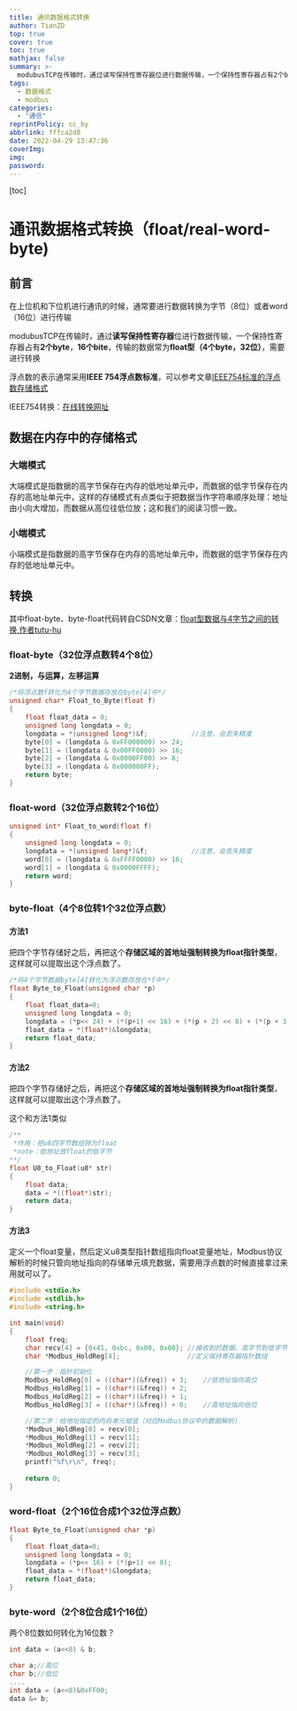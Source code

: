 ```yaml
---
title: 通讯数据格式转换
author: TianZD
top: true
cover: true
toc: true
mathjax: false
summary: >-
  modubusTCP在传输时，通过读写保持性寄存器位进行数据传输，一个保持性寄存器占有2个byte，16个bite，传输的数据常为float型（4个byte，32位），需要进行转换
tags:
  - 数据格式
  - modbus
categories:
  - "通信"
reprintPolicy: cc_by
abbrlink: fffca2d8
date: 2022-04-29 13:47:36
coverImg:
img:
password:
---
```


\[toc\]

# 通讯数据格式转换（float/real-word-byte)

## 前言

在上位机和下位机进行通讯的时候，通常要进行数据转换为字节（8位）或者word（16位）进行传输

modubusTCP在传输时，通过**读写保持性寄存器**位进行数据传输，一个保持性寄存器占有**2个byte**，**16个bite**，传输的数据常为**float型（4个byte，32位）**，需要进行转换

浮点数的表示通常采用**IEEE 754浮点数标准**，可以参考文章[IEEE754标准的浮点数存储格式](https://www.cnblogs.com/MikeZhang/p/IEEE754FloatEncode20180117.html)

IEEE754转换：[在线转换网址](http://www.speedfly.cn/tools/hexconvert/)

## 数据在内存中的存储格式

### 大端模式

大端模式是指数据的高字节保存在内存的低地址单元中，而数据的低字节保存在内存的高地址单元中，这样的存储模式有点类似于把数据当作字符串顺序处理：地址由小向大增加，而数据从高位往低位放；这和我们的阅读习惯一致。

### 小端模式

小端模式是指数据的高字节保存在内存的高地址单元中，而数据的低字节保存在内存的低地址单元中。

## 转换

其中float-byte、byte-float代码转自CSDN文章：[float型数据与4字节之间的转换,作者tutu-hu](https://blog.csdn.net/weixin_42700740/article/details/103236885?share_token=7af34e32-1bce-4b09-9225-afa6e02006f6)

### float-byte（32位浮点数转4个8位）

**2进制，与运算，左移运算**

```c++
/*将浮点数f转化为4个字节数据存放在byte[4]中*/
unsigned char* Float_to_Byte(float f)
{
	float float_data = 0;
	unsigned long longdata = 0;
	longdata = *(unsigned long*)&f;           //注意，会丢失精度
	byte[0] = (longdata & 0xFF000000) >> 24;
	byte[1] = (longdata & 0x00FF0000) >> 16;
	byte[2] = (longdata & 0x0000FF00) >> 8;
	byte[3] = (longdata & 0x000000FF);
	return byte;
}
```

### float-word（32位浮点数转2个16位）

```c++
unsigned int* Float_to_word(float f)
{
    unsigned long longdata = 0;
    longdata = *(unsigned long*)&f;           //注意，会丢失精度
    word[0] = (longdata & 0xFFFF0000) >> 16;
    word[1] = (longdata & 0x0000FFFF);
    return word;
}
```

### byte-float（4个8位转1个32位浮点数）

#### 方法1

把四个字节存储好之后，再把这个**存储区域的首地址强制转换为float指针类型**，这样就可以提取出这个浮点数了。

```c
/*将4个字节数据byte[4]转化为浮点数存放在*f中*/
float Byte_to_Float(unsigned char *p)
{
	float float_data=0;
	unsigned long longdata = 0;
	longdata = (*p<< 24) + (*(p+1) << 16) + (*(p + 2) << 8) + (*(p + 3) << 0);
	float_data = *(float*)&longdata;
	return float_data;
}
```

#### 方法2

把四个字节存储好之后，再把这个**存储区域的首地址强制转换为float指针类型**，这样就可以提取出这个浮点数了。

这个和方法1类似

```c
/**
 *作用：把u8四字节数组转为float
 *note：低地址放float的低字节
**/
float U8_to_Float(u8* str)  
{  
	float data;
	data = *((float*)str);
	return data;
}
```

#### 方法3

定义一个float变量，然后定义u8类型指针数组指向float变量地址，Modbus协议解析的时候只管向地址指向的存储单元填充数据，需要用浮点数的时候直接拿过来用就可以了。

```c
#include <stdio.h>
#include <stdlib.h>
#include <string.h>

int main(void)  
{  
    float freq;
    char recv[4] = {0x41, 0xbc, 0x00, 0x00}; //接收到的数据，高字节到低字节排列
    char *Modbus_HoldReg[4];				 //定义保持寄存器指针数组

    //第一步：指针初始化
    Modbus_HoldReg[0] = ((char*)(&freq)) + 3;	 //低地址指向高位
    Modbus_HoldReg[1] = ((char*)(&freq)) + 2;     
    Modbus_HoldReg[2] = ((char*)(&freq)) + 1;     
    Modbus_HoldReg[3] = ((char*)(&freq)) + 0;	 //高地址指向低位

    //第二步：给地址指定的内存单元赋值（对应Modbus协议中的数据解析）
    *Modbus_HoldReg[0] = recv[0];
    *Modbus_HoldReg[1] = recv[1];
    *Modbus_HoldReg[2] = recv[2];
    *Modbus_HoldReg[3] = recv[3];
    printf("%f\r\n", freq);
    
    return 0;
}
```

### word-float（2个16位合成1个32位浮点数）

```c
float Byte_to_Float(unsigned char *p)
{
	float float_data=0;
	unsigned long longdata = 0;
	longdata = (*p<< 16) + (*(p+1) << 0);
	float_data = *(float*)&longdata;
	return float_data;
}
```

### byte-word（2个8位合成1个16位）

两个8位数如何转化为16位数？

```c
int data = (a<<8) & b;
```

```c
char a;//高位
char b;//低位
....
int data = (a<<8)&0xFF00;
data &= b;
```